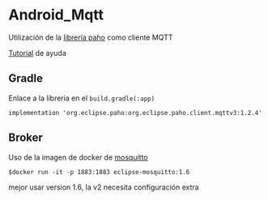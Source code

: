 # Android_Mqtt

Utilización de la [librería paho](https://www.eclipse.org/paho/index.php?page=clients/python/index.php) como cliente MQTT

[Tutorial](https://www.emqx.com/en/blog/android-connects-mqtt-using-kotlin) de ayuda

## Gradle

Enlace a la libreria en el `build.gradle(:app)`

`implementation 'org.eclipse.paho:org.eclipse.paho.client.mqttv3:1.2.4'`

## Broker

Uso de la imagen de docker de [mosquitto](https://hub.docker.com/_/eclipse-mosquitto)

`$docker run -it -p 1883:1883 eclipse-mosquitto:1.6`

mejor usar version 1.6, la v2 necesita configuración extra
